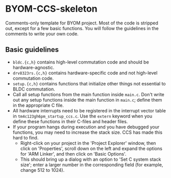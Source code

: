 # BYOM-CCS-skeleton
Comments-only template for BYOM project.
Most of the code is stripped out, except for a few basic functions.
You will follow the guidelines in the comments to write your own code.

## Basic guidelines
* `bldc.{c,h}` contains high-level commutation code and should be hardware-agnostic.
* `drv8323rs.{c,h}` contains hardware-specific code and not high-level commutation code.
* `setup.{c,h}` contains functions that initialize other things not essential to BLDC commutation.
* Call all setup functions from the main function inside `main.c`. Don't write out any setup functions inside the main function in `main.c`; define them in the appropriate C file.
* All hardware interrupts need to be registered in the interrupt vector table in `tm4c123gh6pm_startup_ccs.c`. Use the `extern` keyword when you define these functions in their C-files and header files.
* If your program hangs during execution and you have debugged your functions, you may need to increase the stack size. CCS has made this hard to find.
    * Right-click on your project in the 'Project Explorer' window, then click on 'Properties', scroll down on the left and expand the options for 'ARM Linker', and then click on 'Basic Options'.
    * This should bring up a dialog with an option to 'Set C system stack size'; enter a larger number in the corresponding field (for example, change 512 to 1024).
